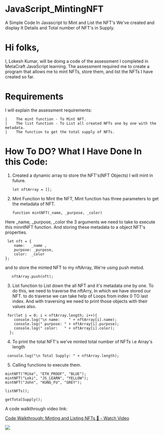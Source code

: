 # JavaScript_MintingNFT
A Simple Code In Javascript to Mint and List the NFT's We've created and display  It Details and Total number of NFT's in Supply.

 #  Hi folks, 
 I, Lokesh Kumar, will be doing a code of the assessment I completed in MetaCraft JavaScript learning. The assessment required me to create a program that allows me to mint NFTs, store them, and list the NFTs I have created so far.
 
 #  Requirements 
 I will explain the assessment requirements:
 
    |    The mint function - To Mint NFT. 
    |    The list function - To List all created NFTs one by one with the metadata. 
    |    The function to get the total supply of NFTs.

 # How To DO? What I Have Done In this Code:
 1.  Created a dynamic array to store the NFT's(NFT Objects) I will mint in future.
    
         let nftArray = [];
 2.  Mint Function to Mint the NFT, Mint function has three parameters to get the metadata of NFT.

         function mintNFT(_name, _purpose, _color)
   Here _name, _purpose, _color the 3 arguments we need to take to execute this minntNFT function.
   And storing these metadata to a object NFT's properties.

     let nft = {
        name:   _name ,
        purpose: _purpose,
        color:  _color
    };
  and to store the minted NFT to my nftArray, We're using push metod.

       nftArray.push(nft);
  3.  List function to List down the all NFT and it's metadata one by one.
      To do this, we need to traverse the nftArry, In which we have stored our NFT.
      to do traverse we can take help of Loops from index 0  TO last index.
      And with traversing we need to print those objects with their values also.

     for(let i = 0; i < nftArray.length; i++){
        console.log("\n name:    " + nftArray[i].name);
        console.log(" purpose: " + nftArray[i].purpose);
        console.log(" color:   " + nftArray[i].color);
      };

  4.  To print the total NFT's we've minted
       total number of NFTs  i.e Array's length

     console.log("\n Total Supply: " + nftArray.length);

  5.   Calling functions to execute them.

    mintNFT("Mike", "ETH_PROOF", "BLUE");
    mintNFT("Loki", "JS_LEARN", "YELLOW");
    mintNFT("John", "KUNG_FU", "GREY");

    listNFTs();

    getTotalSupply();

A code walkthrough video link:

<a href="https://www.loom.com/share/daa040160d9b429492fad5b2318b0a49">
    <p>Code Walkthrough: Minting and Listing NFTs 🎥 - Watch Video</p>
    <img style="max-width:300px;" src="https://cdn.loom.com/sessions/thumbnails/daa040160d9b429492fad5b2318b0a49-with-play.gif">
  </a>
 
